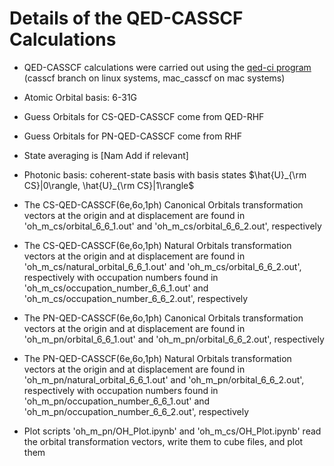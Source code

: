 # Details of the QED-CASSCF Calculations

- QED-CASSCF calculations were carried out using the  [qed-ci program](https://github.com/mapol-chem/qed-ci/tree/casscf) (casscf branch on linux systems, mac_casscf on mac systems)

- Atomic Orbital basis: 6-31G

- Guess Orbitals for CS-QED-CASSCF come from QED-RHF

- Guess Orbitals for PN-QED-CASSCF come from RHF

- State averaging is [Nam Add if relevant]

- Photonic basis: coherent-state basis with basis states $\hat{U}_{\rm CS}|0\rangle, \hat{U}_{\rm CS}|1\rangle$

- The CS-QED-CASSCF(6e,6o,1ph) Canonical Orbitals transformation vectors at the origin and at displacement are found in 'oh_m_cs/orbital_6_6_1.out' and 'oh_m_cs/orbital_6_6_2.out', respectively

- The CS-QED-CASSCF(6e,6o,1ph) Natural Orbitals transformation vectors at the origin and at displacement are found in 'oh_m_cs/natural_orbital_6_6_1.out' and 'oh_m_cs/orbital_6_6_2.out', respectively with occupation numbers found in  'oh_m_cs/occupation_number_6_6_1.out' and 'oh_m_cs/occupation_number_6_6_2.out', respectively

- The PN-QED-CASSCF(6e,6o,1ph) Canonical Orbitals transformation vectors at the origin and at displacement are found in 'oh_m_pn/orbital_6_6_1.out' and 'oh_m_pn/orbital_6_6_2.out', respectively

- The PN-QED-CASSCF(6e,6o,1ph) Natural Orbitals transformation vectors at the origin and at displacement are found in 'oh_m_pn/natural_orbital_6_6_1.out' and 'oh_m_pn/orbital_6_6_2.out', respectively with occupation numbers found in  'oh_m_pn/occupation_number_6_6_1.out' and 'oh_m_pn/occupation_number_6_6_2.out', respectively

- Plot scripts 'oh_m_pn/OH_Plot.ipynb' and 'oh_m_cs/OH_Plot.ipynb'  read the orbital transformation vectors, write them to cube files, and plot them
